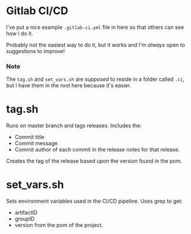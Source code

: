 # Gitlab CI/CD

I've put a nice example `.gitlab-ci.yml` file in here so that others can see how I do it.

Probably not the easiest way to do it, but it works and I'm _always_ open to suggestions to improve!

### Note

The `tag.sh` and `set_vars.sh` are _supposed_ to reside in a folder called `.ci`, but I have them in the root here because it's easier.


# tag.sh

Runs on master branch and tags releases. Includes the:
* Commit title
* Commit message
* Commit author
of each commit in the release notes for that release.

Creates the tag of the release based upon the version found in the pom.

# set_vars.sh

Sets environment variables used in the CI/CD pipeline. Uses grep to get:
* artifactID
* groupID
* version
from the pom of the project.
